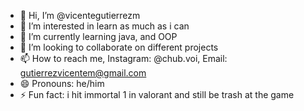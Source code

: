 - 👋 Hi, I’m @vicentegutierrezm
- 👀 I’m interested in learn as much as i can
- 🌱 I’m currently learning java, and OOP
- 💞️ I’m looking to collaborate on different projects
- 📫 How to reach me, Instagram: @chub.voi, Email: gutierrezvicentem@gmail.com
- 😄 Pronouns: he/him
- ⚡ Fun fact: i hit immortal 1 in valorant and still be trash at the game

<!---
vicentegutierrezm/vicentegutierrezm is a ✨ special ✨ repository because its `README.md` (this file) appears on your GitHub profile.
You can click the Preview link to take a look at your changes.
--->

